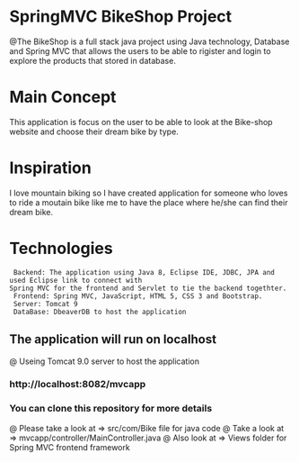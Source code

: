 # SpringMVC BikeShop Project #
@The BikeShop is a full stack java project using Java technology, Database and Spring MVC that allows the users to be able to rigister and login to explore the products that stored in database.  

# Main Concept
  This application is focus on the user to be able to look at the Bike-shop website and choose their dream bike by type.
  
# Inspiration
I love mountain biking so I have created application for someone who loves to ride a moutain bike like me to have the place where he/she can find their dream bike. 
 

# Technologies 
     Backend: The application using Java 8, Eclipse IDE, JDBC, JPA and used Eclipse link to connect with                                     Spring MVC for the frontend and Servlet to tie the backend togethter.
     Frontend: Spring MVC, JavaScript, HTML 5, CSS 3 and Bootstrap.
     Server: Tomcat 9
     DataBase: DbeaverDB to host the application
   
## The application will run on localhost 
 @ Useing Tomcat 9.0 server to host the application
 
### http://localhost:8082/mvcapp 

### You can clone this repository for more details
   @ Please take a look at => src/com/Bike file for java code
   @ Take a look at => mvcapp/controller/MainController.java 
   @ Also look at => Views folder for Spring MVC frontend framework
   
